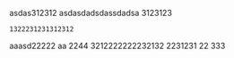 

asdas312312
asdasdadsdassdadsa
3123123

    1322231231312312
aaasd22222
  aa    2244
3212222222232132
2231231
22
333
